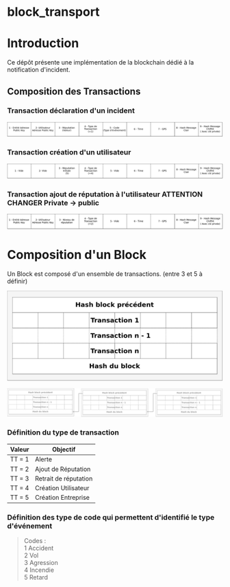 # block_transport
# Introduction
Ce dépôt présente une implémentation de la blockchain dédié à la notification d'incident.
## Composition des Transactions
### Transaction déclaration d'un incident
![alt text](/Docs/img/Incidents.png "Incident")
### Transaction création d'un utilisateur
![alt text](/Docs/img/CreationUtilisateurs.png "Création Nouvel Utilisateur")
### Transaction ajout de réputation à l'utilisateur ATTENTION CHANGER Private -> public
![alt text](/Docs/img/AjoutDeReputation.png "Ajout de reputation")

# Composition d'un Block
Un Block est composé d'un ensemble de transactions. (entre 3 et 5 à définir)

![alt text](/Docs/img/block.png "Block")

![alt text](/Docs/img/connexionBlocks.png "Block_Chain")

### Définition du type de transaction

| Valeur | Objectif |
| --- | --- |
| TT = 1 | Alerte |
| TT = 2 | Ajout de Réputation |
| TT = 3 | Retrait de réputation |
| TT = 4 | Création Utilisateur |
| TT = 5 | Création Entreprise |

### Définition des type de code qui permettent d'identifié le type d'événement

> Codes :<br/>
1 Accident<br/>
2 Vol<br/>
3 Agression<br/>
4 Incendie<br/>
5 Retard<br/>
<!--- --->
